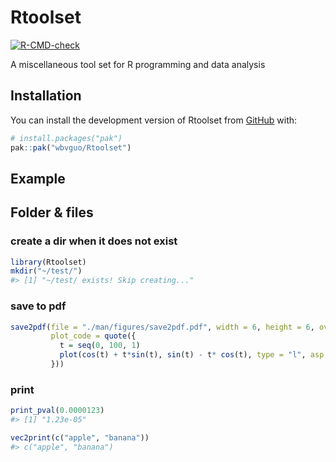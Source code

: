 
<!-- README.md is generated from README.Rmd. Please edit that file -->

# Rtoolset

<!-- badges: start -->

[![R-CMD-check](https://github.com/wbvguo/Rtoolset/actions/workflows/R-CMD-check.yaml/badge.svg)](https://github.com/wbvguo/Rtoolset/actions/workflows/R-CMD-check.yaml)
<!-- badges: end -->

A miscellaneous tool set for R programming and data analysis

## Installation

You can install the development version of Rtoolset from
[GitHub](https://github.com/wbvguo/Rtoolset.git) with:

``` r
# install.packages("pak")
pak::pak("wbvguo/Rtoolset")
```

## Example

## Folder & files

### create a dir when it does not exist

``` r
library(Rtoolset)
mkdir("~/test/")
#> [1] "~/test/ exists! Skip creating..."
```

### save to pdf

``` r
save2pdf(file = "./man/figures/save2pdf.pdf", width = 6, height = 6, overwrite = FALSE,
         plot_code = quote({
           t = seq(0, 100, 1)
           plot(cos(t) + t*sin(t), sin(t) - t* cos(t), type = "l", asp = 1)
         }))
```

### print

``` r
print_pval(0.0000123)
#> [1] "1.23e-05"
```

``` r
vec2print(c("apple", "banana"))
#> c("apple", "banana")
```

<!-- ## Legacy -->
<!-- What is special about using `README.Rmd` instead of just `README.md`? You can include R chunks like so: -->
<!-- ```{r cars} -->
<!-- summary(cars) -->
<!-- ``` -->
<!-- You'll still need to render `README.Rmd` regularly, to keep `README.md` up-to-date. `devtools::build_readme()` is handy for this. -->
<!-- You can also embed plots. In that case, don't forget to commit and push the resulting figure files, so they display on GitHub and CRAN. -->
